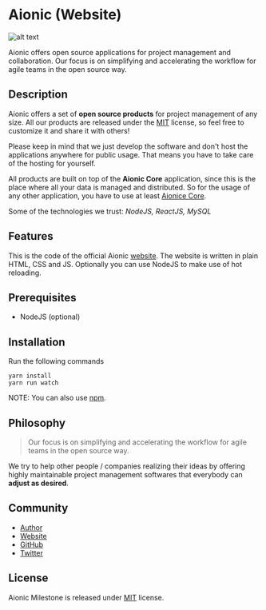 # Aionic (Website)

![alt text](https://avatars0.githubusercontent.com/u/42389304?s=100&v=4 "Aionic Logo")

Aionic offers open source applications for project management and collaboration. Our focus is on simplifying and accelerating the workflow for agile teams in the open source way.

## Description

Aionic offers a set of **open source products** for project management of any size. All our products are released under the [MIT](https://opensource.org/licenses/MIT) license, so feel free to customize it and share it with others!

Please keep in mind that we just develop the software and don't host the applications anywhere for public usage. That means you have to take care of the hosting for yourself.

All products are built on top of the **Aionic Core** application, since this is the place where all your data is managed and distributed. So for the usage of any other application, you have to use at least [Aionice Core](https://github.com/Aionic-Apps/aionic-core/).

Some of the technologies we trust: _NodeJS, ReactJS, MySQL_

## Features

This is the code of the official Aionic [website](https://aionic-apps.com). The website is written in plain HTML, CSS and JS.
Optionally you can use NodeJS to make use of hot reloading.

## Prerequisites

- NodeJS (optional)

## Installation

Run the following commands

```
yarn install
yarn run watch
```

NOTE: You can also use [npm](https://www.npmjs.com/).

## Philosophy

> Our focus is on simplifying and accelerating the workflow for agile teams in the open source way.

We try to help other people / companies realizing their ideas by offering highly maintainable project management softwares that everybody can **adjust as desired**.

## Community

- [Author](https://github.com/larswaechter)
- [Website](https://aionic-apps.com)
- [GitHub](https://github.com/Aionic-Apps)
- [Twitter](https://twitter.com/AionicApps)

## License

Aionic Milestone is released under [MIT](https://github.com/Aionic-Apps/aionic-milestone/blob/master/LICENSE) license.
